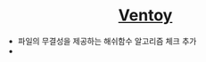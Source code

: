<h1 align="center">
  <a href=https://www.ventoy.net/>Ventoy</a>
</h1>

* 파일의 무결성을 제공하는 해쉬함수 알고리즘 체크 추가
* 
